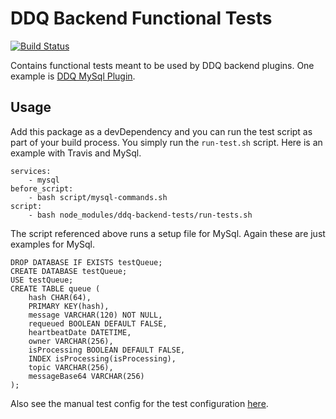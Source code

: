 DDQ Backend Functional Tests
============================

[![Build Status](https://travis-ci.org/not-nexus/shelf.svg?branch=master)](https://travis-ci.org/not-nexus/shelf)

Contains functional tests meant to be used by DDQ backend plugins. One example is [DDQ MySql Plugin](https://github.com/tests-always-included/ddq-backend-mysql).


Usage
-----

Add this package as a devDependency and you can run the test script as part of your build process. You simply run the `run-test.sh` script. Here is an example with Travis and MySql.

    services:
        - mysql
    before_script:
        - bash script/mysql-commands.sh
    script:
        - bash node_modules/ddq-backend-tests/run-tests.sh

The script referenced above runs a setup file for MySql. Again these are just examples for MySql.

    DROP DATABASE IF EXISTS testQueue;
    CREATE DATABASE testQueue;
    USE testQueue;
    CREATE TABLE queue (
        hash CHAR(64),
        PRIMARY KEY(hash),
        message VARCHAR(120) NOT NULL,
        requeued BOOLEAN DEFAULT FALSE,
        heartbeatDate DATETIME,
        owner VARCHAR(256),
        isProcessing BOOLEAN DEFAULT FALSE,
        INDEX isProcessing(isProcessing),
        topic VARCHAR(256),
        messageBase64 VARCHAR(256)
    );

Also see the manual test config for the test configuration [here](script/manual-testing-config.js).

